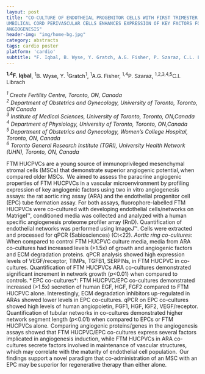 ```yaml
---
layout: post
title: "CO-CULTURE OF ENDOTHEIAL PROGENITOR CELLS WITH FIRST TRIMESTER
UMBILICAL CORD PERIVASCULAR CELLS ENHANCES EXPRESSION OF KEY FACTORS FOR
ANGIOGENESIS"
header-img: "img/home-bg.jpg"
category: abstracts
tags: cardio poster
platform: 'cardio'
subtitle: "F. Iqbal, B. Wyse, Y. Gratch, A.G. Fisher, P. Szaraz, C.L. Librach "
---
```

**<sup>1,4</sup>F. Iqbal**, <sup>1</sup>B. Wyse, Y. <sup>1</sup>Gratch<sup>1</sup>, <sup>1</sup>A.G. Fisher, <sup>1,4</sup>P.
Szaraz, <sup>1,2,3,4,5</sup>C.l. Librach  

_<sup>1</sup> Create Fertility Centre, Toronto, ON, Canada  
<sup>2</sup> Department of Obstetrics and Gynecology, University of Toronto,
Toronto, ON Canada  
<sup>3</sup>
Institute of Medical Sciences, University of Toronto, Toronto,
ON,Canada  
<sup>4</sup> Department of Physiology, University of Toronto, Toronto, ON,Canada  
<sup>5</sup> Department of Obstetrics and Gynecology, Women’s College Hospital,
Toronto, ON, Canada  
<sup>6</sup> Toronto General Research Institute (TGRI), University Health Network
(UHN), Toronto, ON, Canada_

FTM HUCPVCs are a young source of immunoprivileged mesenchymal stromal
cells (MSCs) that demonstrate superior angiogenic potential, when
compared older MSCs.  We aimed to assess the paracrine angiogenic
properties of FTM HUCPVCs in a vascular microenvironment by profiling
expression of key angiogenic factors using two in vitro angiogenesis
assays: the rat aortic ring assay (ARA) and the endothelial progenitor
cell (EPC) tube formation assay. For both assays, fluorophore-labelled
FTM HUCPVCs were co-cultured with developing endothelial cells/networks
on Matrigel™, conditioned media was collected and analyzed with a human
specific angiogenesis proteome profiler array (RnD). Quantification of
endothelial networks was performed using ImageJ™. Cells were extracted
and processed for qPCR (Sabiosciences) (Ct&lt;22). *Aortic ring
co-cultures*: When compared to control FTM HUCPVC culture media, media
from ARA co-cultures had increased levels (&gt;1.5x) of growth and
angiogenic factors and ECM degradation proteins. qPCR analysis showed
high expression levels of VEGF/receptor, TIMPs, TGFB1, SERPINs, in FTM
HUCPVC in co-cultures. Quantification of FTM HUCPVCs ARA co-cultures
demonstrated significant increment in network growth (_p_&lt;0.01) when
compared to controls. * EPC co-cultures*: FTM HUCPVC/EPC co-cultures
demonstrated increased (&gt;1.5x) secretion of human EGF, HGF, FGF2
compared to FTM HUCPVC alone. Interestingly, ECM degradation inhibitors
up-regulated in ARAs showed lower levels in EPC co-cultures. qPCR on EPC
co-cultures showed high levels of human angiopoietin, FGF1, HGF, IGF2,
VEGF/receptor. Quantification of tubular networks in co-cultures
demonstrated higher network segment length (_p_&lt;0.01) when compared
to EPCs or FTM HUCPVCs alone.  Comparing angiogenic proteins/genes in
the angiogenesis assays showed that FTM HUCPVC/EPC co-cultures express
several factors implicated in angiogenesis induction, while FTM HUCPVCs
in ARA co-cultures secrete factors involved in maintenance of vascular
structures, which may correlate with the maturity of endothelial cell
population.  Our findings support a novel paradigm that
co-administration of an MSC with an EPC may be superior for regenerative
therapy than either alone.  
